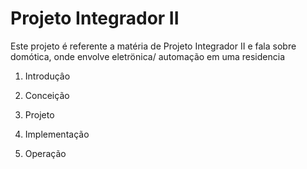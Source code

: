 # Projeto Integrador  II

Este  projeto  é referente a matéria de Projeto Integrador II e fala sobre domótica, onde envolve eletrönica/ automação em uma residencia

1. Introduçâo

2. Conceição

3. Projeto

4. Implementação

5. Operação
